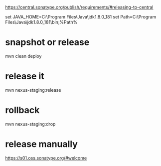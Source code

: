 https://central.sonatype.org/publish/requirements/#releasing-to-central

set JAVA_HOME=C:\Program Files\Java\jdk1.8.0_181
set Path=C:\Program Files\Java\jdk1.8.0_181\bin;%Path%

# snapshot or release
mvn clean deploy

<!-- mvn clean deploy -P release -->

# release it
mvn nexus-staging:release
 
# rollback
mvn nexus-staging:drop

# release manually
https://s01.oss.sonatype.org/#welcome